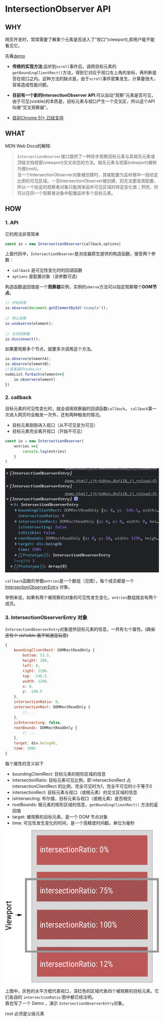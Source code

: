 # IntersectionObserver API

## WHY
网页开发时，常常需要了解某个元素是否进入了“视口”(viewport),即用户能不能看见它。  

先看[demo](demo.html)  

- **传统的实现方法**:监听到`scroll`事件后，调用目标元素的`getBoundingClientRect()`方法，得到它对应于视口左上角的坐标，再判断是否在视口之内。这种方法的缺点是，由于`scroll`事件密集发生，计算量很大，容易造成性能问题。

- **目前有一个新的IntersectionObserver API**:可以自动“观察”元素是否可见，由于可见(visible)的本质是，目标元素与视口产生一个交叉区，所以这个API叫做“交叉观察器”。

- [目前Chrome 51+ 已经支持](https://developer.mozilla.org/zh-CN/docs/Web/API/IntersectionObserver#%E6%B5%8F%E8%A7%88%E5%99%A8%E5%85%BC%E5%AE%B9)

## WHAT

MDN Web Docs的解释:
> `IntersectionObserver`接口提供了一种异步观察目标元素与其祖先元素或顶级文档视窗(viewport)交叉状态的方法。祖先元素与视窗(viewport)被称为根(root)。  
>  当一个IntersectionObserver对象被创建时，其被配置为监听根中一段给定比例的可见区域。一旦IntersectionObserver被创建，则无法更改其配置，所以一个给定的观察者对象只能用来监听可见区域的特定变化值；然而，你可以在同一个观察者对象中配置监听多个目标元素。  

## HOW

### 1. API
它的用法非常简单
```javascript
const io = new IntersectionObserver(callback,options)
```
上面代码中，`IntersectionObserver`是浏览器原生提供的构造函数，接受两个参数：
 - `callback` 是可见性变化时的回调函数
 - `options` 是配置对象（该参数可选）

构造函数返回值是一个**观察器**实例，实例的`oberve`方法可以指定观察哪个**DOM节点**。

```javascript
// 开始观察
io.observe(document.getElementById('example'));

// 停止观察
io.unobserve(element);

// 关闭观察器
io.disconnect();
```

如果要观察多个节点，就要多次调用这个方法。  
```javascript
io.observe(elementA);
io.observe(elementB);
//或者遍历nodeList
nodeList.forEach(element=>{
    io.observe(element)
})
```

### 2. callback
目标元素的可见性变化时，就会调用观察器的回调函数`callback`。
`callback`第一次进入网页时会触发一次外，还有两种触发的情况。  

- 目标元素刚刚进入视口（从不可见变为可见）
- 目标元素完全离开视口（开始不可见）  


```javascript
const io = new IntersectionObserver(
    entries =>{
        console.log(entries)
    }
)
```


![](pic/1.png)

`callback`函数的参数`entries`是一个数组（见图），每个成员都是一个[IntersectionObserverEntry](https://developer.mozilla.org/zh-CN/docs/Web/API/IntersectionObserverEntry) 对象。

举例来说，如果有两个被观察的对象的可见性发生变化，`entries`数组就会有两个成员。

### 3. IntersectionObserverEntry 对象
`IntersectionObserverEntry`对象提供目标元素的信息，一共有七个属性。~~(其实还有个 isVisible 我不知道是玩意)~~
```javascript
{
    boundingClientRect: DOMRectReadOnly {
        bottom: 53.5,
        height: 200,
        left: 0,
        right: 1296.
        top: -146.5.
        width: 1296.
        x: 0.
        y: -146.5
    },
    intersectionRatio: 0,
    intersectionRect: DOMRectReadOnly {
        //...
    },
    isIntersecting: false,
    rootBounds: DOMRectReadOnly {
        // ...
    },
    target: div.beingOb,
    time: 1905
}
```
每个属性的含义如下

- boundingClientRect: 目标元素的矩形区域的信息 
- intersectionRatio: 目标元素可见比例，即 intersectionRect 占 intersectionClientRect 的比例，完全可见时为1，完全不可见时小于等于0
- intersectionRect: 目标元素与视口（或根元素）的交叉区域的信息 
- isIntersecting: 布尔值，目标元素与视口（或根元素）是否相交
- rootBounds: 根元素的矩形区域的信息，`getBoundingClientRect()` 方法的返回值
- target: 被观察的目标元素，是一个 DOM 节点对象
- time: 可见性发生变化的时间，是一个高精度时间戳，单位为毫秒  

![](pic/2.png)  

上图中，灰色的水平方框代表视口，深红色的区域代表四个被观察的目标元素。它们各自的 `intersectionRatio` 图中都已经注明。  
我也写了一个 Demo ，演示 `IntersectionObserverEntry`对象。


root 必须是父级元素